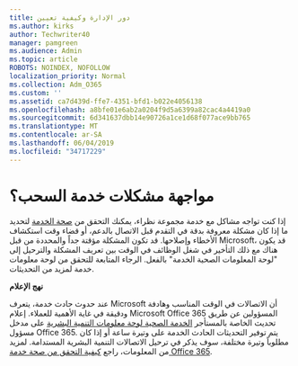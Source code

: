 ```yaml
---
title: دور الإدارة وكيفية تعيين
ms.author: kirks
author: Techwriter40
manager: pamgreen
ms.audience: Admin
ms.topic: article
ROBOTS: NOINDEX, NOFOLLOW
localization_priority: Normal
ms.collection: Adm_O365
ms.custom: ''
ms.assetid: ca7d439d-ffe7-4351-bfd1-b022e4056138
ms.openlocfilehash: a8bfe01e6ab2a0204f9d5a6399a82cac4a4419a0
ms.sourcegitcommit: 6d341637dbb14e90726a1ce1d68f077ace9bb765
ms.translationtype: MT
ms.contentlocale: ar-SA
ms.lasthandoff: 06/04/2019
ms.locfileid: "34717229"
---
```

# <a name="experiencing-problems-with-a-cloud-service"></a>مواجهة مشكلات خدمة السحب؟

إذا كنت تواجه مشاكل مع خدمة مجموعة نظراء، يمكنك التحقق من [صحة الخدمة](https://admin.microsoft.com/AdminPortal/Home#/servicehealth) لتحديد ما إذا كان مشكلة معروفة بدقة في التقدم قبل الاتصال بالدعم، أو قضاء وقت استكشاف الأخطاء وإصلاحها. قد تكون المشكلة مؤقتة جداً والمحددة من قبل Microsoft، قد يكون هناك مع ذلك التأخير في شغل الوظائف في الوقت بين تعريف المشكلة والترحيل إلى "لوحة المعلومات الصحية الخدمة" بالفعل. الرجاء المتابعة للتحقق من لوحة معلومات خدمة لمزيد من التحديثات.

**نهج الإعلام**

عند حدوث حادث خدمة، يتعرف Microsoft أن الاتصالات في الوقت المناسب وهادفة ودقيقة في غاية الأهمية للعملاء. إعلام Microsoft Office 365 المسؤولين عن طريق تحديث الخاصة بالمستأجر [الخدمة الصحية لوحة معلومات التنمية البشرية](https://admin.microsoft.com/AdminPortal/Home#/servicehealth) على مدخل مسؤول Office 365. يتم توفير التحديثات الحادث الخدمة على وتيرة ساعة أو إذا كان مطلوباً وتيرة مختلفة، سوف يذكر في ترحيل الاتصالات التنمية البشرية المستدامة. لمزيد من المعلومات، راجع [كيفية التحقق من صحة خدمة Office 365](https://docs.microsoft.com/en-us/office365/enterprise/view-service-health).

